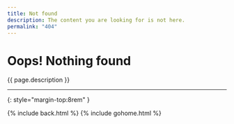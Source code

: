```yaml
---
title: Not found
description: The content you are looking for is not here.
permalink: "404"
---
```


# Oops! Nothing found

{{ page.description }}

---
{: style="margin-top:8rem" }

{% include back.html %}
{% include gohome.html %}